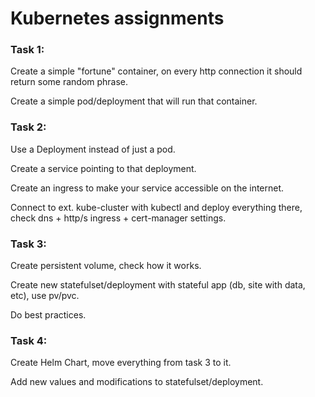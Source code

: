 <h1>Kubernetes assignments</h1>

<h3>Task 1:</h3>

Create a simple "fortune" container, on every http connection it should return some random phrase.

Create a simple pod/deployment that will run that container.

<h3>Task 2:</h3>

Use a Deployment instead of just a pod.

Create a service pointing to that deployment.

Create an ingress to make your service accessible on the internet.

Connect to ext. kube-cluster with kubectl and deploy everything there, check dns + http/s ingress + cert-manager settings.

<h3>Task 3:</h3>

Create persistent volume, check how it works.

Create new statefulset/deployment with stateful app (db, site with data, etc), use pv/pvc.

Do best practices.

<h3>Task 4:</h3>

Create Helm Chart, move everything from task 3 to it.

Add new values and modifications to statefulset/deployment.


